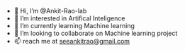 - 👋 Hi, I’m @Ankit-Rao-lab
- 👀 I’m interested in Artifical Inteligence
- 🌱 I’m currently learning Machine learning
- 💞️ I’m looking to collaborate on Machine learning project
- 📫 reach me at seeankitrao@gmail.com

<!---
Ankit-Rao-lab/Ankit-Rao-lab is a ✨ special ✨ repository because its `README.md` (this file) appears on your GitHub profile.
You can click the Preview link to take a look at your changes.
--->

